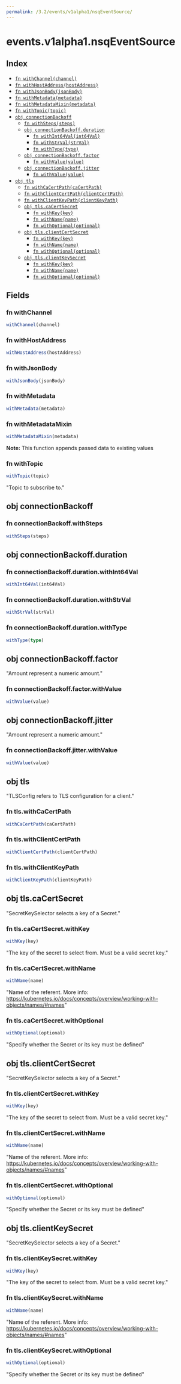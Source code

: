 ```yaml
---
permalink: /3.2/events/v1alpha1/nsqEventSource/
---
```


# events.v1alpha1.nsqEventSource



## Index

* [`fn withChannel(channel)`](#fn-withchannel)
* [`fn withHostAddress(hostAddress)`](#fn-withhostaddress)
* [`fn withJsonBody(jsonBody)`](#fn-withjsonbody)
* [`fn withMetadata(metadata)`](#fn-withmetadata)
* [`fn withMetadataMixin(metadata)`](#fn-withmetadatamixin)
* [`fn withTopic(topic)`](#fn-withtopic)
* [`obj connectionBackoff`](#obj-connectionbackoff)
  * [`fn withSteps(steps)`](#fn-connectionbackoffwithsteps)
  * [`obj connectionBackoff.duration`](#obj-connectionbackoffduration)
    * [`fn withInt64Val(int64Val)`](#fn-connectionbackoffdurationwithint64val)
    * [`fn withStrVal(strVal)`](#fn-connectionbackoffdurationwithstrval)
    * [`fn withType(type)`](#fn-connectionbackoffdurationwithtype)
  * [`obj connectionBackoff.factor`](#obj-connectionbackofffactor)
    * [`fn withValue(value)`](#fn-connectionbackofffactorwithvalue)
  * [`obj connectionBackoff.jitter`](#obj-connectionbackoffjitter)
    * [`fn withValue(value)`](#fn-connectionbackoffjitterwithvalue)
* [`obj tls`](#obj-tls)
  * [`fn withCaCertPath(caCertPath)`](#fn-tlswithcacertpath)
  * [`fn withClientCertPath(clientCertPath)`](#fn-tlswithclientcertpath)
  * [`fn withClientKeyPath(clientKeyPath)`](#fn-tlswithclientkeypath)
  * [`obj tls.caCertSecret`](#obj-tlscacertsecret)
    * [`fn withKey(key)`](#fn-tlscacertsecretwithkey)
    * [`fn withName(name)`](#fn-tlscacertsecretwithname)
    * [`fn withOptional(optional)`](#fn-tlscacertsecretwithoptional)
  * [`obj tls.clientCertSecret`](#obj-tlsclientcertsecret)
    * [`fn withKey(key)`](#fn-tlsclientcertsecretwithkey)
    * [`fn withName(name)`](#fn-tlsclientcertsecretwithname)
    * [`fn withOptional(optional)`](#fn-tlsclientcertsecretwithoptional)
  * [`obj tls.clientKeySecret`](#obj-tlsclientkeysecret)
    * [`fn withKey(key)`](#fn-tlsclientkeysecretwithkey)
    * [`fn withName(name)`](#fn-tlsclientkeysecretwithname)
    * [`fn withOptional(optional)`](#fn-tlsclientkeysecretwithoptional)

## Fields

### fn withChannel

```ts
withChannel(channel)
```



### fn withHostAddress

```ts
withHostAddress(hostAddress)
```



### fn withJsonBody

```ts
withJsonBody(jsonBody)
```



### fn withMetadata

```ts
withMetadata(metadata)
```



### fn withMetadataMixin

```ts
withMetadataMixin(metadata)
```



**Note:** This function appends passed data to existing values

### fn withTopic

```ts
withTopic(topic)
```

"Topic to subscribe to."

## obj connectionBackoff



### fn connectionBackoff.withSteps

```ts
withSteps(steps)
```



## obj connectionBackoff.duration



### fn connectionBackoff.duration.withInt64Val

```ts
withInt64Val(int64Val)
```



### fn connectionBackoff.duration.withStrVal

```ts
withStrVal(strVal)
```



### fn connectionBackoff.duration.withType

```ts
withType(type)
```



## obj connectionBackoff.factor

"Amount represent a numeric amount."

### fn connectionBackoff.factor.withValue

```ts
withValue(value)
```



## obj connectionBackoff.jitter

"Amount represent a numeric amount."

### fn connectionBackoff.jitter.withValue

```ts
withValue(value)
```



## obj tls

"TLSConfig refers to TLS configuration for a client."

### fn tls.withCaCertPath

```ts
withCaCertPath(caCertPath)
```



### fn tls.withClientCertPath

```ts
withClientCertPath(clientCertPath)
```



### fn tls.withClientKeyPath

```ts
withClientKeyPath(clientKeyPath)
```



## obj tls.caCertSecret

"SecretKeySelector selects a key of a Secret."

### fn tls.caCertSecret.withKey

```ts
withKey(key)
```

"The key of the secret to select from.  Must be a valid secret key."

### fn tls.caCertSecret.withName

```ts
withName(name)
```

"Name of the referent. More info: https://kubernetes.io/docs/concepts/overview/working-with-objects/names/#names"

### fn tls.caCertSecret.withOptional

```ts
withOptional(optional)
```

"Specify whether the Secret or its key must be defined"

## obj tls.clientCertSecret

"SecretKeySelector selects a key of a Secret."

### fn tls.clientCertSecret.withKey

```ts
withKey(key)
```

"The key of the secret to select from.  Must be a valid secret key."

### fn tls.clientCertSecret.withName

```ts
withName(name)
```

"Name of the referent. More info: https://kubernetes.io/docs/concepts/overview/working-with-objects/names/#names"

### fn tls.clientCertSecret.withOptional

```ts
withOptional(optional)
```

"Specify whether the Secret or its key must be defined"

## obj tls.clientKeySecret

"SecretKeySelector selects a key of a Secret."

### fn tls.clientKeySecret.withKey

```ts
withKey(key)
```

"The key of the secret to select from.  Must be a valid secret key."

### fn tls.clientKeySecret.withName

```ts
withName(name)
```

"Name of the referent. More info: https://kubernetes.io/docs/concepts/overview/working-with-objects/names/#names"

### fn tls.clientKeySecret.withOptional

```ts
withOptional(optional)
```

"Specify whether the Secret or its key must be defined"